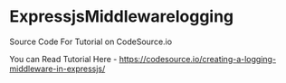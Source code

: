 # ExpressjsMiddlewarelogging

Source Code For Tutorial on CodeSource.io 

You can Read Tutorial Here - https://codesource.io/creating-a-logging-middleware-in-expressjs/

